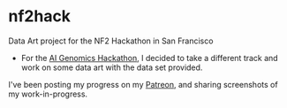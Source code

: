 # nf2hack
Data Art project for the NF2 Hackathon in San Francisco

* For the [AI Genomics Hackathon](https://sv.ai/hackathon), I decided to take a different track and work on some data art with the data set provided.

I've been posting my progress on my [Patreon](https://www.patreon.com/posts/genomicart-step-12087837), and sharing screenshots of my work-in-progress.


